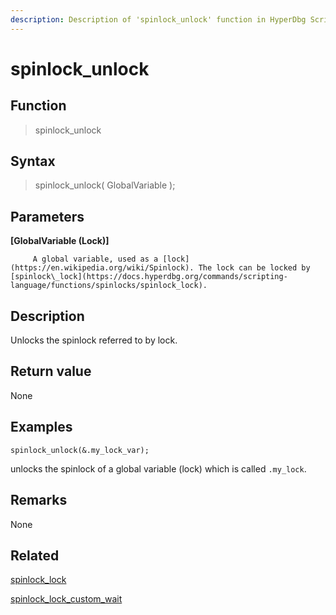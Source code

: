 ```yaml
---
description: Description of 'spinlock_unlock' function in HyperDbg Scripts
---
```


# spinlock_unlock

## Function

> spinlock_unlock

## Syntax

> spinlock_unlock( GlobalVariable );

## Parameters

**\[GlobalVariable (Lock)]**

```
     A global variable, used as a [lock](https://en.wikipedia.org/wiki/Spinlock). The lock can be locked by [spinlock\_lock](https://docs.hyperdbg.org/commands/scripting-language/functions/spinlocks/spinlock_lock).
```

## Description

Unlocks the spinlock referred to by lock.

## Return value

None

## Examples

`spinlock_unlock(&.my_lock_var);`

unlocks the spinlock of a global variable (lock) which is called `.my_lock`.

## **Remarks**

None

## Related

[spinlock_lock](https://docs.hyperdbg.org/commands/scripting-language/functions/spinlocks/spinlock_lock)

[spinlock_lock_custom_wait](https://docs.hyperdbg.org/commands/scripting-language/functions/spinlocks/spinlock_lock_custom_wait)
